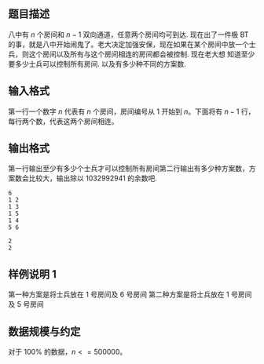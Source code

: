 ## 题目描述

八中有 $n$ 个房间和 $n-1$ 双向通道，任意两个房间均可到达. 现在出了一件极 BT 的事，就是八中开始闹鬼了。老大决定加强安保，现在如果在某个房间中放一个士兵，则这个房间以及所有与这个房间相连的房间都会被控制. 现在老大想 知道至少要多少士兵可以控制所有房间. 以及有多少种不同的方案数.

## 输入格式

第一行一个数字 $n$ 代表有 $n$ 个房间，房间编号从 $1$ 开始到 $n$。下面将有 $n-1$ 行，每行两个数，代表这两个房间相连。

## 输出格式

第一行输出至少有多少个士兵才可以控制所有房间第二行输出有多少种方案数，方案数会比较大，输出除以 $1032992941$ 的余数吧.

```input1
6
1 2
1 3
1 5
1 4
5 6
```
```output1
2
2
```

## 样例说明 1

第一种方案是将士兵放在 $1$ 号房间及 $6$ 号房间
第二种方案是将士兵放在 $1$ 号房间及 $5$ 号房间

## 数据规模与约定

对于 $100\%$ 的数据，$n<=500000$。